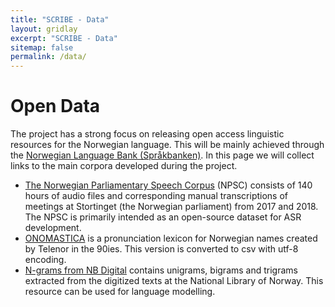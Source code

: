 ```yaml
---
title: "SCRIBE - Data"
layout: gridlay
excerpt: "SCRIBE - Data"
sitemap: false
permalink: /data/
---
```



# Open Data
The project has a strong focus on releasing open access linguistic resources for the Norwegian language. This will be mainly achieved through the [Norwegian Language Bank (Språkbanken)](https://www.nb.no/sprakbanken/en/sprakbanken/). In this page we will collect links to the main corpora developed during the project.
* [The Norwegian Parliamentary Speech Corpus](https://www.nb.no/sprakbanken/en/resource-catalogue/oai-nb-no-sbr-58/) (NPSC) consists of 140 hours of audio files and corresponding manual transcriptions of meetings at Stortinget (the Norwegian parliament) from 2017 and 2018. The NPSC is primarily intended as an open-source dataset for ASR development.
* [ONOMASTICA](https://www.nb.no/sprakbanken/en/resource-catalogue/oai-nb-no-sbr-67-2/) is a pronunciation lexicon for Norwegian names created by Telenor in the 90ies. This version is converted to csv with utf-8 encoding.
* [N-grams from NB Digital](https://www.nb.no/sprakbanken/en/resource-catalogue/oai-nb-no-sbr-70/) contains unigrams, bigrams and trigrams extracted from the digitized texts at the National Library of Norway. This resource can be used for language modelling.
